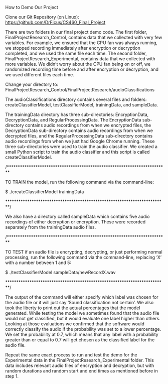 How to Demo Our Project

Clone our Git Repository (on Linux): https://github.com/DrFicus/CS460_Final_Project 

There are two folders in our final project demo code. 
The first folder, FinalProjectResearch_Control, contains data that we collected with very few variables. For example, we ensured that the CPU fan was always running, we stopped recording immediately after encryption or decryption completed, and we used the same file each time.
The second folder, FinalProjectResearch_Experimental, contains data that we collected with more variables. We didn’t worry about the CPU fan being on or off, we randomized recording time before and after encryption or decryption, and we used different files each time.

Change your directory to: 
FinalProjectResearch_Control/FinalProjectResearch/audioClassifications

The audioClassifications directory contains several files and folders: createClassifierModel, testClassifierModel, trainingData, and sampleData. 

The trainingData directory has three sub-directories: EncryptionData, DecryptionData, and RegularProcessingData. The EncryptionData sub-directory contains audio recordings from when we encrypted files, the DecryptionData sub-directory contains audio recordings from when we decrypted files, and the RegularProcessingData sub-directory contains audio recordings from when we just had Google Chrome running. 
These three sub-directories were used to train the audio classifier. We created a small Python script to train the audio classifier and this script is called createClassifierModel.



/*************************************************************************

TO TRAIN the model, run the following command via the command-line: 

$ ./createClassifierModel trainingData

*************************************************************************/



We also have a directory called sampleData which contains five audio recordings of either decryption or encryption. These were recorded separately from the trainingData audio files. 



/*************************************************************************

TO TEST if an audio file is encrypting, decrypting, or just performing normal processing, run the following command via the command-line, replacing ‘X’ with a number between 1 and 5:

$ ./testClassifierModel sampleData/newRecordX.wav

*************************************************************************/



The output of the command will either specify which label was chosen for the audio file or it will just say ‘Sound classification not certain’. We also took the liberty to print out the actual percentages that the model generated. While testing the model we sometimes found that the audio file would not get classified, but it would evaluate one label higher than others. Looking at those evaluations we confirmed that the software would correctly classify the audio if the probability was set to a lower percentage. We set the probability at 0.7, which means that any label with a probability greater than or equal to 0.7 will get chosen as the classified label for the audio file.

Repeat the same exact process to run and test the demo for the Experimental data in the FinalProjectResearch_Experimental folder. This data includes relevant audio files of encryption and decryption, but with random durations and random start and end times as mentioned before in step 1.
